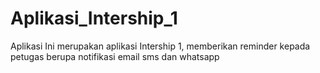 # Aplikasi_Intership_1
Aplikasi Ini merupakan aplikasi Intership 1, memberikan reminder kepada petugas berupa notifikasi email sms dan whatsapp
